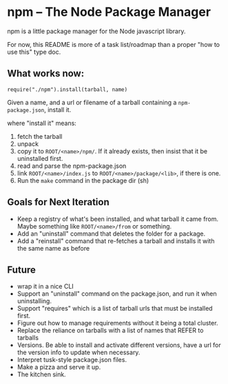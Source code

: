 # npm – The Node Package Manager

npm is a little package manager for the Node javascript library.

For now, this README is more of a task list/roadmap than a proper "how to use this" type doc.

## What works now:

`require("./npm").install(tarball, name)`

Given a name, and a url or filename of a tarball containing a `npm-package.json`, install it.

where "install it" means:

1. fetch the tarball
2. unpack
3. copy it to `ROOT/<name>/npm/`.
  If it already exists, then insist that it be uninstalled first.
4. read and parse the npm-package.json
5. link `ROOT/<name>/index.js` to `ROOT/<name>/package/<lib>`, if there is one.
6. Run the `make` command in the package dir (sh)

## Goals for Next Iteration

* Keep a registry of what's been installed, and what tarball it came from.  Maybe something like `ROOT/<name>/from` or something.
* Add an "uninstall" command that deletes the folder for a package.
* Add a "reinstall" command that re-fetches a tarball and installs it with the same name as before

## Future

* wrap it in a nice CLI
* Support an "uninstall" command on the package.json, and run it when uninstalling.
* Support "requires" which is a list of tarball urls that must be installed first.
* Figure out how to manage requirements without it being a total cluster.
* Replace the reliance on tarballs with a list of names that REFER to tarballs
* Versions.  Be able to install and activate different versions, have a url for the version info to update when necessary.
* Interpret tusk-style package.json files.
* Make a pizza and serve it up.
* The kitchen sink.


